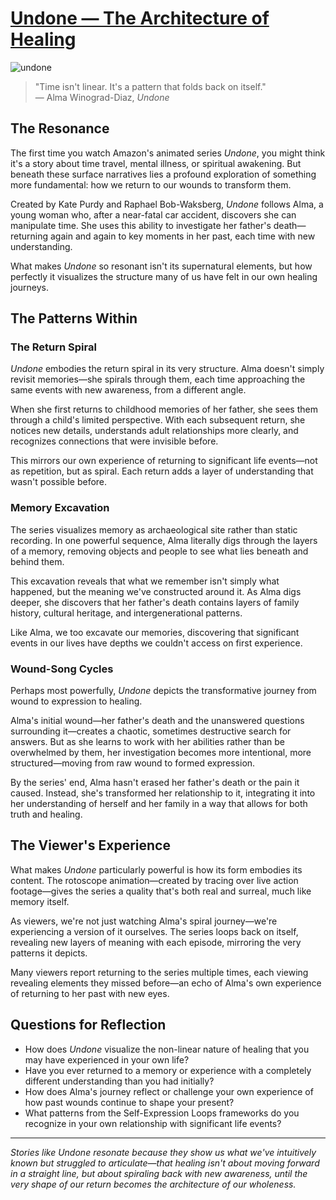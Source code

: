 # [Undone — The Architecture of Healing](https://claude.ai/public/artifacts/f22367a0-4287-496f-8476-8011fd5044ec)

![undone](https://github.com/user-attachments/assets/8be826a0-1b59-41cb-b2c9-c77b5eef503b)

> "Time isn't linear. It's a pattern that folds back on itself."  
> — Alma Winograd-Diaz, *Undone*

## The Resonance

The first time you watch Amazon's animated series *Undone*, you might think it's a story about time travel, mental illness, or spiritual awakening. But beneath these surface narratives lies a profound exploration of something more fundamental: how we return to our wounds to transform them.

Created by Kate Purdy and Raphael Bob-Waksberg, *Undone* follows Alma, a young woman who, after a near-fatal car accident, discovers she can manipulate time. She uses this ability to investigate her father's death—returning again and again to key moments in her past, each time with new understanding.

What makes *Undone* so resonant isn't its supernatural elements, but how perfectly it visualizes the structure many of us have felt in our own healing journeys.

## The Patterns Within

### The Return Spiral

*Undone* embodies the return spiral in its very structure. Alma doesn't simply revisit memories—she spirals through them, each time approaching the same events with new awareness, from a different angle.

When she first returns to childhood memories of her father, she sees them through a child's limited perspective. With each subsequent return, she notices new details, understands adult relationships more clearly, and recognizes connections that were invisible before.

This mirrors our own experience of returning to significant life events—not as repetition, but as spiral. Each return adds a layer of understanding that wasn't possible before.

### Memory Excavation

The series visualizes memory as archaeological site rather than static recording. In one powerful sequence, Alma literally digs through the layers of a memory, removing objects and people to see what lies beneath and behind them.

This excavation reveals that what we remember isn't simply what happened, but the meaning we've constructed around it. As Alma digs deeper, she discovers that her father's death contains layers of family history, cultural heritage, and intergenerational patterns.

Like Alma, we too excavate our memories, discovering that significant events in our lives have depths we couldn't access on first experience.

### Wound-Song Cycles

Perhaps most powerfully, *Undone* depicts the transformative journey from wound to expression to healing.

Alma's initial wound—her father's death and the unanswered questions surrounding it—creates a chaotic, sometimes destructive search for answers. But as she learns to work with her abilities rather than be overwhelmed by them, her investigation becomes more intentional, more structured—moving from raw wound to formed expression.

By the series' end, Alma hasn't erased her father's death or the pain it caused. Instead, she's transformed her relationship to it, integrating it into her understanding of herself and her family in a way that allows for both truth and healing.

## The Viewer's Experience

What makes *Undone* particularly powerful is how its form embodies its content. The rotoscope animation—created by tracing over live action footage—gives the series a quality that's both real and surreal, much like memory itself.

As viewers, we're not just watching Alma's spiral journey—we're experiencing a version of it ourselves. The series loops back on itself, revealing new layers of meaning with each episode, mirroring the very patterns it depicts.

Many viewers report returning to the series multiple times, each viewing revealing elements they missed before—an echo of Alma's own experience of returning to her past with new eyes.

## Questions for Reflection

- How does *Undone* visualize the non-linear nature of healing that you may have experienced in your own life?
- Have you ever returned to a memory or experience with a completely different understanding than you had initially?
- How does Alma's journey reflect or challenge your own experience of how past wounds continue to shape your present?
- What patterns from the Self-Expression Loops frameworks do you recognize in your own relationship with significant life events?

---

*Stories like Undone resonate because they show us what we've intuitively known but struggled to articulate—that healing isn't about moving forward in a straight line, but about spiraling back with new awareness, until the very shape of our return becomes the architecture of our wholeness.*
